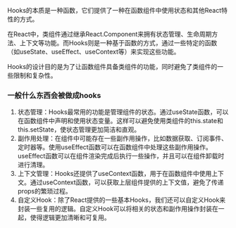 Hooks的本质是一种函数，它们提供了一种在函数组件中使用状态和其他React特性的方式。

在React中，类组件通过继承React.Component来拥有状态管理、生命周期方法、上下文等功能。而Hooks则是一种基于函数的方式，通过一些特定的函数（如useState、useEffect、useContext等）来实现这些功能。

Hooks的设计目的是为了让函数组件具备类组件的功能，同时避免了类组件的一些限制和复杂性。



### 一般什么东西会被做成hooks

1. 状态管理：Hooks最常用的功能是管理组件的状态。通过useState函数，可以在函数组件中声明和使用状态变量。这样可以避免使用类组件的this.state和this.setState，使状态管理更加简洁和直观。
2. 副作用处理：在组件中可能存在一些副作用操作，比如数据获取、订阅事件、定时器等。使用useEffect函数可以在函数组件中处理这些副作用操作。useEffect函数可以在组件渲染完成后执行一些操作，并且可以在组件卸载时进行清理。
3. 上下文管理：Hooks还提供了useContext函数，用于在函数组件中使用上下文。通过useContext函数，可以获取上层组件提供的上下文值，避免了传递props的繁琐过程。
4. 自定义Hook：除了React提供的一些基本Hooks，我们还可以自定义Hook来封装一些复用的逻辑。自定义Hook可以将相关的状态和副作用操作封装在一起，使得逻辑更加清晰和可复用。
